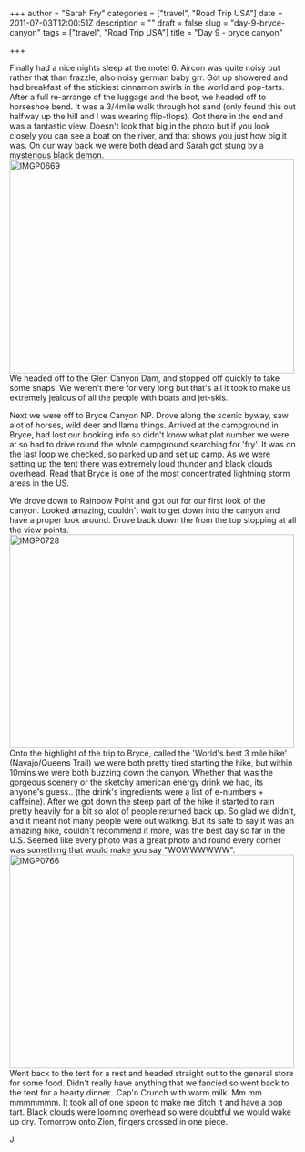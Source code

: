 +++
author = "Sarah Fry"
categories = ["travel", "Road Trip USA"]
date = 2011-07-03T12:00:51Z
description = ""
draft = false
slug = "day-9-bryce-canyon"
tags = ["travel", "Road Trip USA"]
title = "Day 9 - bryce canyon"

+++


Finally had a nice nights sleep at the motel 6. Aircon was quite noisy but rather that than frazzle, also noisy german baby grr. Got up showered and had breakfast of the stickiest cinnamon swirls in the world and pop-tarts. After a full re-arrange of the luggage and the boot, we headed off to horseshoe bend. It was a 3/4mile walk through hot sand (only found this out halfway up the hill and I was wearing flip-flops). Got there in the end and was a fantastic view. Doesn't look that big in the photo but if you look closely you can see a boat on the river, and that shows you just how big it was. On our way back we were both dead and Sarah got stung by a mysterious black demon.
<a href="http://www.flickr.com/photos/jonfry22/5908099952/" title="IMGP0669 by jonfry22, on Flickr"><img src="http://farm7.static.flickr.com/6033/5908099952_0e1ba4b2e0.jpg" width="500" height="375" alt="IMGP0669"></a>
We headed off to the Glen Canyon Dam, and stopped off quickly to take some snaps. We weren't there for very long but that's all it took to make us extremely jealous of all the people with boats and jet-skis.

Next we were off to Bryce Canyon NP. Drove along the scenic byway, saw alot of horses, wild deer and llama things. Arrived at the campground in Bryce, had lost our booking info so didn't know what plot number we were at so had to drive round the whole campground searching for 'fry'. It was on the last loop we checked, so parked up and set up camp. As we were setting up the tent there was extremely loud thunder and black clouds overhead. Read that Bryce is one of the most concentrated lightning storm areas in the US.

We drove down to Rainbow Point and got out for our first look of the canyon. Looked amazing, couldn't wait to get down into the canyon and have a proper look around. Drove back down the from the top stopping at all the view points.
<a href="http://www.flickr.com/photos/jonfry22/5908101644/" title="IMGP0728 by jonfry22, on Flickr"><img src="http://farm7.static.flickr.com/6009/5908101644_077eb6af16.jpg" width="500" height="375" alt="IMGP0728"></a>
Onto the highlight of the trip to Bryce, called the 'World's best 3 mile hike' (Navajo/Queens Trail) we were both pretty tired starting the hike, but within 10mins we were both buzzing down the canyon. Whether that was the gorgeous scenery or the sketchy american energy drink we had, its anyone's guess.. (the drink's ingredients were a list of e-numbers + caffeine). After we got down the steep part of the hike it started to rain pretty heavily for a bit so alot of people returned back up. So glad we didn't, and it meant not many people were out walking. But its safe to say it was an amazing hike, couldn't recommend it more, was the best day so far in the U.S. Seemed like every photo was a great photo and round every corner was something that would make you say "WOWWWWWW".
<a href="http://www.flickr.com/photos/jonfry22/5908104582/" title="IMGP0766 by jonfry22, on Flickr"><img src="http://farm7.static.flickr.com/6060/5908104582_6f9bb76178.jpg" width="500" height="375" alt="IMGP0766"></a>
Went back to the tent for a rest and headed straight out to the general store for some food. Didn't really have anything that we fancied so went back to the tent for a hearty dinner...Cap'n Crunch with warm milk. Mm mm mmmmmmm. It took all of one spoon to make me ditch it and have a pop tart. Black clouds were looming overhead so were doubtful we would wake up dry. Tomorrow onto Zion, fingers crossed in one piece.

J.

